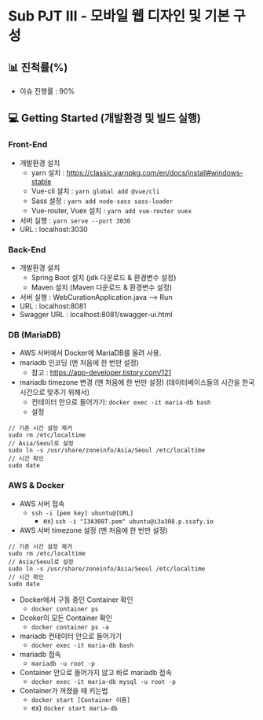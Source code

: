 # Sub PJT III - 모바일 웹 디자인 및 기본 구성

## :bar_chart: 진척률(%)
- 이슈 진행률 : 90%

## :computer: Getting Started (개발환경 및 빌드 실행)

### Front-End
- 개발환경 설치
    - yarn 설치 : https://classic.yarnpkg.com/en/docs/install#windows-stable
    - Vue-cli 설치 : `yarn global add @vue/cli`
    - Sass 설정 : `yarn add node-sass sass-loader`
    - Vue-router, Vuex 설치 : `yarn add vue-router vuex`
- 서버 실행 : `yarn serve --port 3030`
- URL : localhost:3030

### Back-End
- 개발환경 설치
    - Spring Boot 설치 (jdk 다운로드 & 환경변수 설정)
    - Maven 설치 (Maven 다운로드 & 환경변수 설정)
- 서버 실행 : WebCurationApplication.java --> Run
- URL : localhost:8081
- Swagger URL : localhost:8081/swagger-ui.html

### DB (MariaDB)
- AWS 서버에서 Docker에 MariaDB를 올려 사용.
- mariadb 인코딩 (맨 처음에 한 번만 설정)
    - 참고 : https://app-developer.tistory.com/121
- mariadb timezone 변경 (맨 처음에 한 번만 설정) (데이터베이스들의 시간을 한국시간으로 맞추기 위해서)
    - 컨테이터 안으로 들어가기: `docker exec -it maria-db bash`
    - 설정
```
// 기존 시간 설정 제거
sudo rm /etc/localtime
// Asia/Seoul로 설정
sudo ln -s /usr/share/zoneinfo/Asia/Seoul /etc/localtime
// 시간 확인
sudo date
```

### AWS & Docker
- AWS 서버 접속
    - `ssh -i [pem key] ubuntu@[URL]`
        - ex) `ssh -i "I3A308T.pem" ubuntu@i3a308.p.ssafy.io`
- AWS 서버 timezone 설정 (맨 처음에 한 번만 설정)
```
// 기존 시간 설정 제거
sudo rm /etc/localtime
// Asia/Seoul로 설정
sudo ln -s /usr/share/zoneinfo/Asia/Seoul /etc/localtime
// 시간 확인
sudo date
```
- Docker에서 구동 중인 Container 확인
    - `docker container ps`
- Dcoker의 모든 Container 확인
    - `docker container ps -a`
- mariadb 컨테이터 안으로 들어가기
    - `docker exec -it maria-db bash`
- mariadb 접속
    - `mariadb -u root -p`
- Container 안으로 들어가지 않고 바로 mariadb 접속
    - `docker exec -it maria-db mysql -u root -p`
- Container가 꺼졌을 때 키는법
    - `docker start [Container 이름]`
    - ex) `docker start maria-db`
